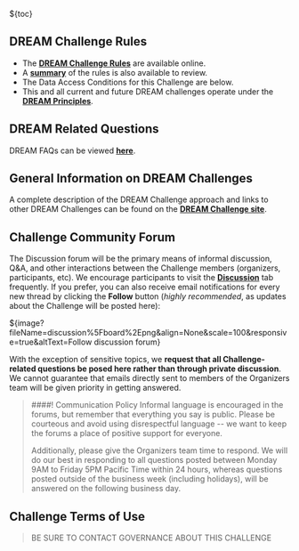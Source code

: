 <!-- markdownlint-disable no-inline-html -->

<!-- markdownlint-disable-next-line first-line-h1 -->
${toc}

## **DREAM Challenge Rules**

- The [**DREAM Challenge Rules**](https://www.synapse.org/#!Synapse:syn10144147/wiki/448310) are available online.
-  A [**summary**](https://www.synapse.org/#!Synapse:syn10144149) of the rules is also available to review.
- The Data Access Conditions for this Challenge are below.
- This and all current and future DREAM challenges operate under the [**DREAM Principles**](https://www.synapse.org/#!Synapse:syn6182468/wiki/401779).

## **DREAM Related Questions**

DREAM FAQs can be viewed [**here**](http://dreamchallenges.org/faqs/).

## **General Information on DREAM Challenges**

A complete description of the DREAM Challenge approach and links to other DREAM Challenges can be found on the [**DREAM Challenge site**](http://dreamchallenges.org).

## **Challenge Community Forum**

The Discussion forum will be the primary means of informal discussion, Q&A, and other interactions between the Challenge members (organizers, participants, etc).  We encourage participants to visit the [**Discussion**](https://www.synapse.org/#!Synapse:syn25829070/discussion/default) tab frequently. If you prefer, you can also receive email notifications for every new thread by clicking the **Follow** button (_highly recommended_, as updates about the Challenge will be posted here):

${image?fileName=discussion%5Fboard%2Epng&align=None&scale=100&responsive=true&altText=Follow discussion forum}
<br/>

With the exception of sensitive topics, we **request that all Challenge-related questions be posed here rather than through private discussion**.  We cannot guarantee that emails directly sent to members of the Organizers team will be given priority in getting answered.

> ####! Communication Policy
> Informal language is encouraged in the forums, but remember that everything you say is public.  Please be courteous and avoid using disrespectful language -- we want to keep the forums a place of positive support for everyone.
>
> Additionally, please give the Organizers team time to respond.  We will do our best in responding to all questions posted between Monday 9AM to Friday 5PM Pacific Time within 24 hours, whereas questions posted outside of the business week (including holidays), will be answered on the following business day.

## **Challenge Terms of Use**

> BE SURE TO CONTACT GOVERNANCE ABOUT THIS CHALLENGE
